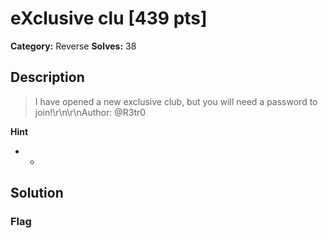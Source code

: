 # eXclusive clu [439 pts]

**Category:** Reverse
**Solves:** 38

## Description
>I have opened a new exclusive club, but you will need a password to join!\r\n\r\nAuthor: @R3tr0

**Hint**
* -

## Solution

### Flag

